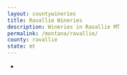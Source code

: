 ```yaml
---
layout: countywineries
title: Ravallie Wineries
description: Wineries in Ravallie MT
permalink: /montana/ravallie/
county: ravallie
state: mt
---
```

-
